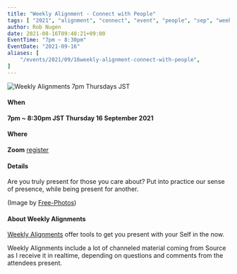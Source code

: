 ```yaml
---
title: "Weekly Alignment - Connect with People"
tags: [ "2021", "alignment", "connect", "event", "people", "sep", "weekly" ]
author: Rob Nugen
date: 2021-08-16T09:48:21+09:00
EventTime: "7pm ~ 8:30pm"
EventDate: "2021-09-16"
aliases: [
    "/events/2021/09/16weekly-alignment-connect-with-people",
]
---
```


<img
src="https://b.robnugen.com/blog/2021/2021_sep_16_weekly_align_connect_people.jpg"
alt="Weekly Alignments 7pm Thursdays JST"
class="title" />

#### When

**7pm ~ 8:30pm JST Thursday 16 September 2021**

#### Where

**Zoom** [register](/weekly-alignments/registration/)

#### Details

Are you truly present for those you care about?  Put into practice our
sense of presence, while being present for another.

(Image by <a href="https://pixabay.com/photos/">Free-Photos</a>)

#### About Weekly Alignments

[Weekly Alignments](/weekly-alignments/) offer tools to get you present with your Self in the now.

Weekly Alignments include a lot of channeled material coming from
Source as I receive it in realtime, depending on questions and
comments from the attendees present.
